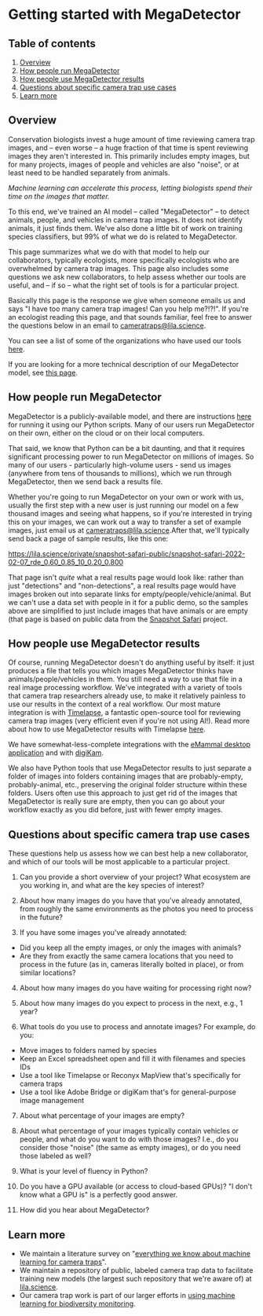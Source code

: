 # Getting started with MegaDetector

## Table of contents

1. [Overview](#overview)<br/>
2. [How people run MegaDetector](#how-people-run-megadetector)<br/>
3. [How people use MegaDetector results](#how-people-use-megadetector-results)<br/>
4. [Questions about specific camera trap use cases](#questions-about-specific-camera-trap-use-cases)<br/>
5. [Learn more](#learn-more)<br/>

## Overview

Conservation biologists invest a huge amount of time reviewing camera trap images, and &ndash; even worse &ndash; a huge fraction of that time is spent reviewing images they aren't interested in.  This primarily includes empty images, but for many projects, images of people and vehicles are also "noise", or at least need to be handled separately from animals.

*Machine learning can accelerate this process, letting biologists spend their time on the images that matter.*

To this end, we've trained an AI model &ndash; called "MegaDetector" &ndash; to detect animals, people, and vehicles in camera trap images.  It does not identify animals, it just finds them.  We've also done a little bit of work on training species classifiers, but 99% of what we do is related to MegaDetector.

This page summarizes what we do with that model to help our collaborators, typically ecologists, more specifically ecologists who are overwhelmed by camera trap images.  This page also includes some questions we ask new collaborators, to help assess whether our tools are useful, and &ndash; if so &ndash; what the right set of tools is for a particular project.

Basically this page is the response we give when someone emails us and says "I have too many camera trap images!  Can you help me?!?!".  If you're an ecologist reading this page, and that sounds familiar, feel free to answer the questions below in an email to <a href="mailto:cameratraps@lila.science">cameratraps@lila.science</a>.

You can see a list of some of the organizations who have used our tools [here](https://github.com/microsoft/CameraTraps/#who-is-using-megadetector).

If you are looking for a more technical description of our MegaDetector model, see [this page](megadetector.md).

## How people run MegaDetector

MegaDetector is a publicly-available model, and there are instructions [here](https://github.com/microsoft/CameraTraps/blob/main/megadetector.md#using-the-model) for running it using our Python scripts.  Many of our users run MegaDetector on their own, either on the cloud or on their local computers.

That said, we know that Python can be a bit daunting, and that it requires significant processing power to run MegaDetector on millions of images.  So many of our users - particularly high-volume users - send us images (anywhere from tens of thousands to millions), which we run through MegaDetector, then we send back a results file.

Whether you're going to run MegaDetector on your own or work with us, usually the first step with a new user is just running our model on a few thousand images and seeing what happens, so if you're interested in trying this on your images, we can work out a way to transfer a set of example images, just email us at <a href="mailto:cameratraps@lila.science">cameratraps@lila.science</a>.After that, we'll typically send back a page of sample results, like this one:

<https://lila.science/private/snapshot-safari-public/snapshot-safari-2022-02-07_rde_0.60_0.85_10_0.20_0.800>

That page isn't <i>quite</i> what a real results page would look like: rather than just "detections" and "non-detections", a real results page would have images broken out into separate links for empty/people/vehicle/animal.  But we can't use a data set with people in it for a public demo, so the samples above are simplified to just include images that have animals or are empty (that page is based on public data from the <a href="https://www.zooniverse.org/organizations/meredithspalmer/snapshot-safari">Snapshot Safari</a> project.


## How people use MegaDetector results

Of course, running MegaDetector doesn't do anything useful by itself: it just produces a file that tells you which images MegaDetector thinks have animals/people/vehicles in them.  You still need a way to use that file in a real image processing workflow.  We've integrated with a variety of tools that camera trap researchers already use, to make it relatively painless to use our results in the context of a real workflow.  Our most mature integration is with <a href="http://saul.cpsc.ucalgary.ca/timelapse/">Timelapse</a>, a fantastic open-source tool for reviewing camera trap images (very efficient even if you're not using AI!).  Read more about how to use MegaDetector results with Timelapse [here](https://github.com/microsoft/CameraTraps/blob/master/api/batch_processing/integration/timelapse.md).

We have somewhat-less-complete integrations with the [eMammal desktop application](https://github.com/microsoft/CameraTraps/blob/master/api/batch_processing/integration/eMammal) and with [digiKam](https://github.com/microsoft/CameraTraps/tree/master/api/batch_processing/integration/digiKam).

We also have Python tools that use MegaDetector results to just separate a folder of images into folders containing images that are probably-empty, probably-animal, etc., preserving the original folder structure within these folders.  Users often use this approach to just get rid of the images that MegaDetector is really sure are empty, then you can go about your workflow exactly as you did before, just with fewer empty images.


## Questions about specific camera trap use cases

These questions help us assess how we can best help a new collaborator, and which of our tools will be most applicable to a particular project.

1. Can you provide a short overview of your project?  What ecosystem are you working in, and what are the key species of interest?

2. About how many images do you have that you've already annotated, from roughly the same environments as the photos you need to process in the future?

3. If you have some images you've already annotated:

  - Did you keep all the empty images, or only the images with animals?
  - Are they from exactly the same camera locations that you need to process in the future (as in, cameras literally bolted in place), or from similar locations?

4. About how many images do you have waiting for processing right now?

5. About how many images do you expect to process in the next, e.g., 1 year?

6. What tools do you use to process and annotate images?  For example, do you:

  - Move images to folders named by species
  - Keep an Excel spreadsheet open and fill it with filenames and species IDs
  - Use a tool like Timelapse or Reconyx MapView that's specifically for camera traps
  - Use a tool like Adobe Bridge or digiKam that's for general-purpose image management
	
7. About what percentage of your images are empty?

8. About what percentage of your images typically contain vehicles or people, and what do you want to do with those images?  I.e., do you consider those "noise" (the same as empty images), or do you need those labeled as well?

9. What is your level of fluency in Python?  

10. Do you have a GPU available (or access to cloud-based GPUs)?  "I don't know what a GPU is" is a perfectly good answer.

11. How did you hear about MegaDetector?

## Learn more

* We maintain a literature survey on "[everything we know about machine learning for camera traps](https://github.com/agentmorris/camera-trap-ml-survey)".
* We maintain a repository of public, labeled camera trap data to facilitate training new models (the largest such repository that we're aware of) at [lila.science](http://lila.science/datasets).
* Our camera trap work is part of our larger efforts in [using machine learning for biodiversity monitoring](http://aka.ms/biodiversitysurveys).
